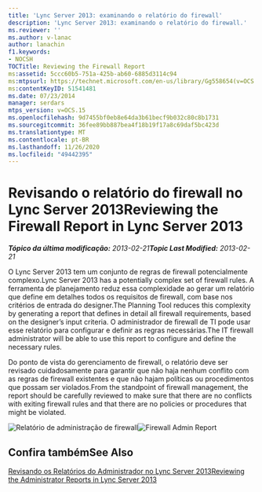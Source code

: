 ```yaml
---
title: 'Lync Server 2013: examinando o relatório do firewall'
description: 'Lync Server 2013: examinando o relatório do firewall.'
ms.reviewer: ''
ms.author: v-lanac
author: lanachin
f1.keywords:
- NOCSH
TOCTitle: Reviewing the Firewall Report
ms:assetid: 5ccc60b5-751a-425b-ab60-6885d3114c94
ms:mtpsurl: https://technet.microsoft.com/en-us/library/Gg558654(v=OCS.15)
ms:contentKeyID: 51541481
ms.date: 07/23/2014
manager: serdars
mtps_version: v=OCS.15
ms.openlocfilehash: 9d7455bf0eb8e64da3b61becf9b032c80c8b1731
ms.sourcegitcommit: 36fee89bb887bea4f18b19f17a8c69daf5bc423d
ms.translationtype: MT
ms.contentlocale: pt-BR
ms.lasthandoff: 11/26/2020
ms.locfileid: "49442395"
---
```

# <a name="reviewing-the-firewall-report-in-lync-server-2013"></a><span data-ttu-id="1a879-103">Revisando o relatório do firewall no Lync Server 2013</span><span class="sxs-lookup"><span data-stu-id="1a879-103">Reviewing the Firewall Report in Lync Server 2013</span></span>

<div data-xmlns="http://www.w3.org/1999/xhtml">

<div class="topic" data-xmlns="http://www.w3.org/1999/xhtml" data-msxsl="urn:schemas-microsoft-com:xslt" data-cs="https://msdn.microsoft.com/">

<div data-asp="https://msdn2.microsoft.com/asp">



</div>

<div id="mainSection">

<div id="mainBody"><span data-ttu-id="1a879-104">

<span> </span></span><span class="sxs-lookup"><span data-stu-id="1a879-104">

<span> </span></span></span>

<span data-ttu-id="1a879-105">_**Tópico da última modificação:** 2013-02-21_</span><span class="sxs-lookup"><span data-stu-id="1a879-105">_**Topic Last Modified:** 2013-02-21_</span></span>

<span data-ttu-id="1a879-106">O Lync Server 2013 tem um conjunto de regras de firewall potencialmente complexo.</span><span class="sxs-lookup"><span data-stu-id="1a879-106">Lync Server 2013 has a potentially complex set of firewall rules.</span></span> <span data-ttu-id="1a879-107">A ferramenta de planejamento reduz essa complexidade ao gerar um relatório que define em detalhes todos os requisitos de firewall, com base nos critérios de entrada do designer.</span><span class="sxs-lookup"><span data-stu-id="1a879-107">The Planning Tool reduces this complexity by generating a report that defines in detail all firewall requirements, based on the designer’s input criteria.</span></span> <span data-ttu-id="1a879-108">O administrador de firewall de TI pode usar esse relatório para configurar e definir as regras necessárias.</span><span class="sxs-lookup"><span data-stu-id="1a879-108">The IT firewall administrator will be able to use this report to configure and define the necessary rules.</span></span>

<span data-ttu-id="1a879-109">Do ponto de vista do gerenciamento de firewall, o relatório deve ser revisado cuidadosamente para garantir que não haja nenhum conflito com as regras de firewall existentes e que não hajam políticas ou procedimentos que possam ser violados.</span><span class="sxs-lookup"><span data-stu-id="1a879-109">From the standpoint of firewall management, the report should be carefully reviewed to make sure that there are no conflicts with exiting firewall rules and that there are no policies or procedures that might be violated.</span></span>

<span data-ttu-id="1a879-110">![Relatório de administração de firewall](images/Gg558654.575c1081-5849-45a2-b73c-ab96f55518c3(OCS.15).jpg "Relatório de administração de firewall")</span><span class="sxs-lookup"><span data-stu-id="1a879-110">![Firewall Admin Report](images/Gg558654.575c1081-5849-45a2-b73c-ab96f55518c3(OCS.15).jpg "Firewall Admin Report")</span></span>

<div>

## <a name="see-also"></a><span data-ttu-id="1a879-111">Confira também</span><span class="sxs-lookup"><span data-stu-id="1a879-111">See Also</span></span>


[<span data-ttu-id="1a879-112">Revisando os Relatórios do Administrador no Lync Server 2013</span><span class="sxs-lookup"><span data-stu-id="1a879-112">Reviewing the Administrator Reports in Lync Server 2013</span></span>](lync-server-2013-reviewing-the-administrator-reports.md)  
  

<span data-ttu-id="1a879-113"></div>

</div>

<span> </span>

</div>

</div>

</span><span class="sxs-lookup"><span data-stu-id="1a879-113"></div>

</div>

<span> </span>

</div>

</div>

</span></span></div>

